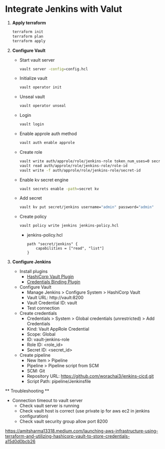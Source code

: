 # Integrate Jenkins with Valut

1. **Apply terraform**
    ```bash
    terraform init
    terraform plan
    terraform apply
    ```

2. **Configure Vault**
    - Start vault server
        ```bash
        vault server -config=config.hcl
        ```
    - Initialize vault
        ```bash
        vault operator init
        ```
    - Unseal vault
        ```bash
        vault operator unseal
        ```
    - Login
        ```bash
        vault login
        ```
    - Enable approle auth method
        ```bash
        vault auth enable approle
        ```
    - Create role
        ```bash
        vault write auth/approle/role/jenkins-role token_num_uses=0 secret_id_num_uses=0 policies="jenkins"
        vault read auth/approle/role/jenkins-role/role-id
        vault write -f auth/approle/role/jenkins-role/secret-id
        ```
    - Enable kv secret engine
        ```bash
        vault secrets enable -path=secret kv
        ```
    - Add secret
        ```bash
        vault kv put secret/jenkins username="admin" password="admin"
        ```
    - Create policy
        ```bash
        vault policy write jenkins jenkins-policy.hcl
        ```
        - jenkins-policy.hcl
            ```hcl
            path "secret/jenkins" {
                capabilities = ["read", "list"]
            }
            ```
3. **Configure Jenkins**
    - Install plugins
        - [HashiCorp Vault Plugin](https://plugins.jenkins.io/hashicorp-vault-plugin/)
        - [Credentials Binding Plugin](https://plugins.jenkins.io/credentials-binding/)
    - Configure Vault
        - Manage Jenkins > Configure System > HashiCorp Vault
        - Vault URL: http://vault:8200
        - Vault Credential ID: vault
        - Test connection
    - Create credentials
        - Credentials > System > Global credentials (unrestricted) > Add Credentials
        - Kind: Vault AppRole Credential
        - Scope: Global
        - ID: vault-jenkins-role
        - Role ID: <role_id>
        - Secret ID: <secret_id>
    - Create pipeline
        - New Item > Pipeline
        - Pipeline > Pipeline script from SCM
        - SCM: Git
        - Repository URL: https://github.com/worachai3/jenkins-cicd.git
        - Script Path: pipeline/Jenkinsfile

** Troubleshooting **
- Connection timeout to vault server
    - Check vault server is running
    - Check vault host is correct (use private ip for aws ec2 in jenkins configuration)
    - Check vault security group allow port 8200


https://amitsharma13318.medium.com/launching-aws-infrastructure-using-terraform-and-utilizing-hashicorp-vault-to-store-credentials-a15d0d0bcb26